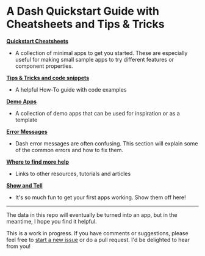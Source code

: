 # A Dash Quickstart Guide with Cheatsheets and Tips & Tricks
 
 
 
 __[Quickstart Cheatsheets](https://github.com/AnnMarieW/dash-quickstart/tree/master/quickstart-cheatsheets)__
   - A collection of minimal apps to get you started.  These are especially useful for making small sample apps to try
   different features or component properties.
 
 __[Tips & Tricks and code snippets](https://github.com/AnnMarieW/dash-quickstart/tree/master/tips-tricks-and-code-snippets)__
   - A helpful How-To guide with  code examples
   
 __[Demo Apps](https://github.com/AnnMarieW/dash-quickstart/tree/master/demo-apps)__  
 - A collection of demo apps that can be used for inspiration or as a template

   
 __[Error Messages](https://github.com/AnnMarieW/dash-quickstart/tree/master/error-messages)__
   - Dash error messages are often confusing. This section will  explain some of the common errors and how to fix them.
 
 __[Where to find more help](https://github.com/AnnMarieW/dash-quickstart/tree/master/where-to-find-help)__
   - Links to other resources, tutorials and articles
   
 __[Show and Tell](https://github.com/AnnMarieW/dash-quickstart/tree/master/show-and-tell)__  
   - It's so much fun to get your first apps working.  Show them off here!
  
___

The data in this repo will eventually be turned into an app, but in the meantime, I hope you find it helpful.  

This is a work in progress.  If you have comments or suggestions, please feel free to [start a new issue](https://github.com/AnnMarieW/dash-quickstart/issues/new) 
or do a pull request. I'd be delighted to hear from you!
